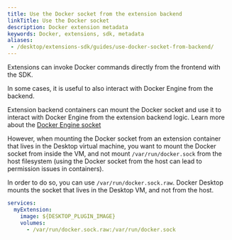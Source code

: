 ```yaml
---
title: Use the Docker socket from the extension backend
linkTitle: Use the Docker socket
description: Docker extension metadata
keywords: Docker, extensions, sdk, metadata
aliases:
 - /desktop/extensions-sdk/guides/use-docker-socket-from-backend/
---
```


Extensions can invoke Docker commands directly from the frontend with the SDK.

In some cases, it is useful to also interact with Docker Engine from the backend.

Extension backend containers can mount the Docker socket and use it to
interact with Docker Engine from the extension backend logic. Learn more about the [Docker Engine socket](../../../../reference/cli/dockerd.md#examples)

However, when mounting the Docker socket from an extension container that lives in the Desktop virtual machine, you want
to mount the Docker socket from inside the VM, and not mount `/var/run/docker.sock` from the host filesystem (using
the Docker socket from the host can lead to permission issues in containers).

In order to do so, you can use `/var/run/docker.sock.raw`. Docker Desktop mounts the socket that lives in the Desktop VM, and not from the host.

```yaml
services:
  myExtension:
    image: ${DESKTOP_PLUGIN_IMAGE}
    volumes:
      - /var/run/docker.sock.raw:/var/run/docker.sock
```
